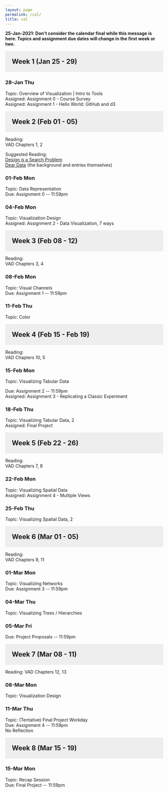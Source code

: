 ```yaml
---
layout: page
permalink: /cal/
title: cal
---
```


<style>

h2 {
  margin: 0 0 1em 0;
  padding: 1em;
  background-color: #EEEEEE;
}

.item {
  padding: 0 1em 1em 1em;
}

.due {
  font-weight: bold;
}

h2, ul {
  margin-bottom: 0
}

.topic, .assigned, .due, .materials, .vid {
  padding-left: 2em;
}

</style>

**25-Jan-2021: Don't consider the calendar final while this message is here. Topics and assignment due dates will change in the first week or two.**

## Week 1 (Jan 25 - 29)

### 28-Jan Thu   
Topic: Overview of Visualization | Intro to Tools   
Assigned: Assignment 0 - Course Survey   
Assigned: Assignment 1 - Hello World: GitHub and d3   

## Week 2 (Feb 01 - 05)

Reading:   
VAD Chapters 1, 2   

Suggested Reading:   
[Design is a Search Problem](https://www.youtube.com/watch?v=fThhbt23SGM)   
[Dear Data](http://www.dear-data.com/theproject) (the background and entries themselves)   

### 01-Feb Mon   
Topic: Data Representation  
Due: Assignment 0 -- 11:59pm   

### 04-Feb Mon   
Topic: Visualization Design   
Assigned: Assignment 2 - Data Visualization, 7 ways   

## Week 3 (Feb 08 - 12)

Reading:   
VAD Chapters 3, 4   

### 08-Feb Mon   
Topic: Visual Channels  
Due: Assignment 1 -- 11:59pm   

### 11-Feb Thu   
Topic: Color 

## Week 4 (Feb 15 - Feb 19)

Reading:   
VAD Chapters 10, 5

### 15-Feb Mon   
Topic: Visualizing Tabular Data

Due: Assignment 2 -- 11:59pm   
Assigned: Assignment 3 - Replicating a Classic Experiment   

### 18-Feb Thu   
Topic: Visualizing Tabular Data, 2    
Assigned: Final Project

## Week 5 (Feb 22 - 26)

Reading:   
VAD Chapters 7, 8

### 22-Feb Mon   
Topic: Visualizing Spatial Data   
Assigned: Assignment 4 - Multiple Views   

### 25-Feb Thu   
Topic: Visualizing Spatial Data, 2   

## Week 6 (Mar 01 - 05)
Reading:   
VAD Chapters 9, 11

### 01-Mar Mon   
Topic: Visualizing Networks   
Due: Assignment 3 -- 11:59pm   

### 04-Mar Thu   
Topic: Visualizing Trees / Hierarchies   

### 05-Mar Fri   
Due: Project Proposals -- 11:59pm  

## Week 7 (Mar 08 - 11)   
Reading: 
VAD Chapters 12, 13

### 08-Mar Mon   
Topic: Visualization Design   

### 11-Mar Thu   
Topic: (Tentative) Final Project Workday  
Due: Assignment 4 -- 11:59pm   
No Reflection

## Week 8 (Mar 15 - 19)   

### 15-Mar Mon   
Topic: Recap Session  
Due: Final Project -- 11:59pm   


